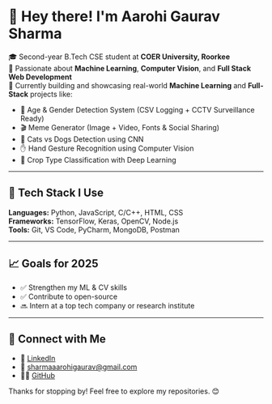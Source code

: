 # 👋 Hey there! I'm Aarohi Gaurav Sharma

🎓 Second-year B.Tech CSE student at **COER University, Roorkee**  
🚀 Passionate about **Machine Learning**, **Computer Vision**, and **Full Stack Web Development**  
🎯 Currently building and showcasing real-world **Machine Learning** and **Full-Stack** projects like:
- 🧠 Age & Gender Detection System (CSV Logging + CCTV Surveillance Ready)
- 🎬 Meme Generator (Image + Video, Fonts & Social Sharing)
- 🐶 Cats vs Dogs Detection using CNN
- ✋ Hand Gesture Recognition using Computer Vision
- 🌾 Crop Type Classification with Deep Learning

---

## 🔧 Tech Stack I Use
**Languages:** Python, JavaScript, C/C++, HTML, CSS  
**Frameworks:** TensorFlow, Keras, OpenCV, Node.js  
**Tools:** Git, VS Code, PyCharm, MongoDB, Postman

---

## 📈 Goals for 2025
- ✅ Strengthen my ML & CV skills  
- ✅ Contribute to open-source  
- 🔜 Intern at a top tech company or research institute  


---

## 🔗 Connect with Me
- 💼 [LinkedIn](https://www.linkedin.com/in/aarohi-gaurav-sharma-b0a200300)  
- 📧 sharmaaarohigaurav@gmail.com  
- 🧑‍💻 [GitHub](https://github.com/aarohi1822)

Thanks for stopping by! Feel free to explore my repositories. 😊
